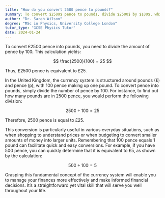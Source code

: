 ```yaml
---
title: "How do you convert 2500 pence to pounds?"
summary: To convert $2500$ pence to pounds, divide $2500$ by $100$, which equals £$25$.
author: "Dr. Sarah Wilson"
degree: "MSc in Physics, University College London"
tutor_type: "GCSE Physics Tutor"
date: 2024-01-24
---
```


To convert £2500 pence into pounds, you need to divide the amount of pence by 100. This calculation yields:

$$
\frac{2500}{100} = 25
$$

Thus, £2500 pence is equivalent to £25.

In the United Kingdom, the currency system is structured around pounds (£) and pence (p), with 100 pence making up one pound. To convert pence into pounds, simply divide the number of pence by 100. For instance, to find out how many pounds are in 2500 pence, you would perform the following division:

$$
2500 \div 100 = 25
$$

Therefore, 2500 pence is equal to £25.

This conversion is particularly useful in various everyday situations, such as when shopping to understand prices or when budgeting to convert smaller amounts of money into larger units. Remembering that 100 pence equals 1 pound can facilitate quick and easy conversions. For example, if you have 500 pence, you can quickly determine that it is equivalent to £5, as shown by the calculation:

$$
500 \div 100 = 5
$$

Grasping this fundamental concept of the currency system will enable you to manage your finances more effectively and make informed financial decisions. It’s a straightforward yet vital skill that will serve you well throughout your life.
    